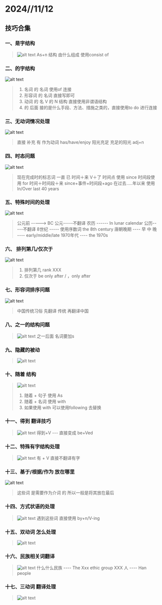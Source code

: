 # 2024//11/12
## 技巧合集
### 一、是字结构
>![alt text](assets/翻译技巧大全/image.png)
> As+n 结构
> 由什么组成   使用consist of 

### 二、的字结构
![alt text](assets/翻译技巧大全/image-1.png)
> 1. 名词 的  名词  使用of 连接
> 2.  形容词 的 名词    直接写即可
> 3. 动词 的 名   V 的 N  结构  直接使用非谓语结构
> 4. 的 后面 接的是什么手段、方法、措施之类的，直接使用to do 进行连接

### 三、无动词情况处理
![alt text](assets/翻译技巧大全/image-2.png)
> 直接 补充 有 作为动词  has/have/enjoy
> 阳光充足 充足的阳光  adj+n


### 四、时态问题
![alt text](assets/翻译技巧大全/image-3.png)
> 现在完成时的标志词 一直 已  时间＋来 V＋了
> 时间点 使用 since  时间段使用 for 
> 时间＋时间段＋来 since+事件+时间段+ago
> 在过去.....年以来  使用 In/Over last 40 years

### 五、特殊时间的处理
![alt text](assets/翻译技巧大全/image-4.png)
> 公元前 -----> BC  公元-----不翻译
> 农历   ------ In lunar calendar  公历-----不翻译
> 8世纪 ----- 使用序数词 the 8th century
> 唐朝晚期 ---- 早 中 晚 ---- early/middle/late
> 1970年代 ----  the 1970s
>

### 六、 排列第几/仅次于
![alt text](assets/翻译技巧大全/image-5.png)
> 1. 排列第几 rank XXX
> 2. 仅次于 be only after / ，only after
>
### 七、形容词排序问题
![alt text](assets/翻译技巧大全/image-6.png)
> 中国传统习俗 先翻译 传统 再翻译中国

### 八、之一的结构问题
> ![alt text](assets/翻译技巧大全/image-7.png)
> 之一后面 名词要加s

### 九、隐藏的被动
>![alt text](assets/翻译技巧大全/image-8.png)

### 十、随着 结构
>![alt text](assets/翻译技巧大全/image-9.png)
> 1. 随着 + 句子  使用 As
> 2. 随着 + 名词  使用 with
> 3. 如果使用 with 可以使用following 去替换
>

### 十一、得到 翻译技巧
>![alt text](assets/翻译技巧大全/image-10.png)
> 得到+V --- 直接变成 be+Ved

### 十二、特殊有字结构处理
>![alt text](assets/翻译技巧大全/image-11.png)
> 有 + V
> 直接不翻译有字

### 十三、基于/根据/作为   放在哪里
![alt text](assets/翻译技巧大全/image-12.png)
> 这些词 是需要作为介词 的
> 所以一般是将其放在最后

### 十四、方式状语的处理
>![alt text](assets/翻译技巧大全/image-13.png)
> 遇到这些词 直接使用 by+n/V-ing
>

### 十五、双动词 怎么处理
>![alt text](assets/翻译技巧大全/image-14.png)

### 十六、民族相关词翻译
>![alt text](assets/翻译技巧大全/image-15.png)
>什么什么民族  ----  The Xxx ethic group
> XXX 人 ---- Han people
>
### 十七、三动词 翻译处理

>![alt text](assets/翻译技巧大全/image-16.png)